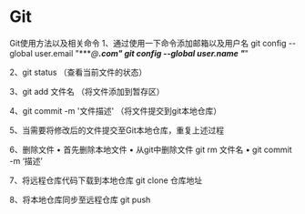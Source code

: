 # Git
Git使用方法以及相关命令
1、通过使用一下命令添加邮箱以及用户名
   git config --global user.email "****@**.com"
   git config --global user.name "***"
  
2、git status （查看当前文件的状态）

3、git add 文件名 （将文件添加到暂存区）

4、git commit -m '文件描述' （将文件提交到git本地仓库）

5、当需要将修改后的文件提交至Git本地仓库，重复上述过程

6、删除文件
	• 首先删除本地文件
	• 从git中删除文件  git rm 文件名
	• git commit -m ‘描述’ 
	
7、将远程仓库代码下载到本地仓库
   git clone 仓库地址
	
8、将本地仓库同步至远程仓库
   git push



